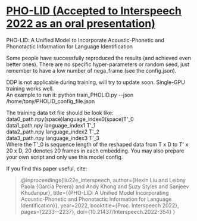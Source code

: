 # [PHO-LID (Accepted to Interspeech 2022 as an oral presentation)](https://www.isca-speech.org/archive/interspeech_2022/liu22e_interspeech.html)
PHO-LID: A Unified Model to Incorporate Acoustic-Phonetic and Phonotactic Information for Language Identification  

Some people have successfully reproduced the results (and achieved even better ones). There are no specific hyper-parameters or random seed, just remember to have a low number of nega_frame (see the config.json).  
  
DDP is not applicable during training, will try to update soon. Single-GPU training works well.  
An example to run it:
python train_PHOLID.py --json /home/tony/PHOLID_config_file.json  
   
The training data txt file should be look like:  
data0_path.npy(space)language_index0(space)T'_0  
data1_path.npy language_index1 T'_1  
data2_path.npy language_index2 T'_2  
data3_path.npy language_index3 T'_3  
Where the T'_0 is sequence length of the reshaped data from T x D to T' x 20 x D, 20 denotes 20 frames in each embedding. You may also prepare your own script and only use this model config.  

If you find this paper useful, cite:
>@inproceedings{liu22e_interspeech,
  author={Hexin Liu and Leibny Paola {Garcia Perera} and Andy Khong and Suzy Styles and Sanjeev Khudanpur},
  title={{PHO-LID: A Unified Model Incorporating Acoustic-Phonetic and Phonotactic Information for Language Identification}},
  year=2022,
  booktitle={Proc. Interspeech 2022},
  pages={2233--2237},
  doi={10.21437/Interspeech.2022-354}
}
